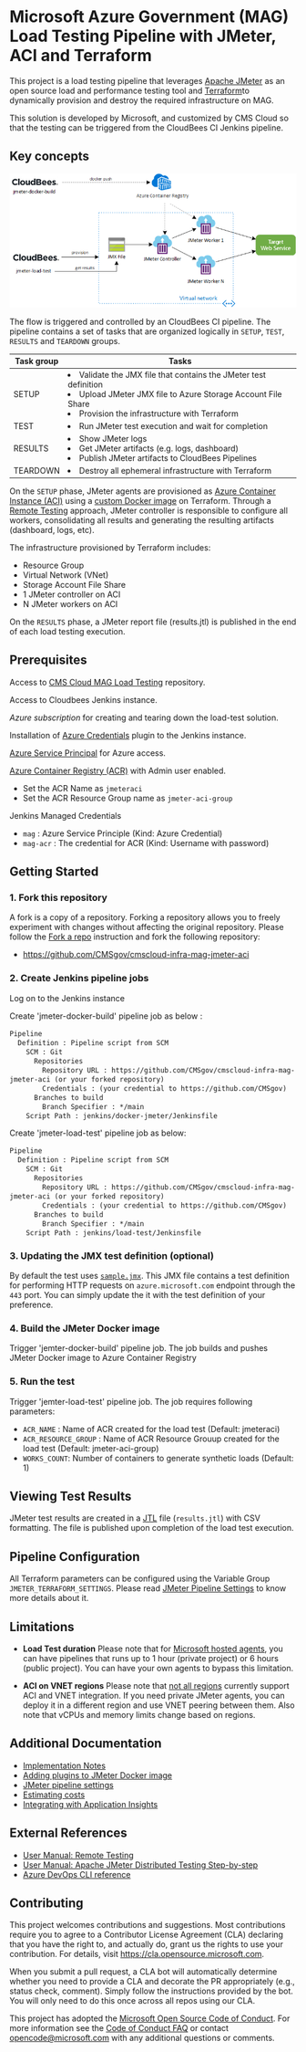 # Microsoft Azure Government (MAG) Load Testing Pipeline with JMeter, ACI and Terraform

This project is a load testing pipeline that leverages [Apache JMeter](https://jmeter.apache.org/) as an open source load and performance testing tool and [Terraform](https://www.terraform.io/)to dynamically provision and destroy the required infrastructure on MAG.

This solution is developed by Microsoft, and customized by CMS Cloud so that the testing can be triggered from the CloudBees CI Jenkins pipeline.

## Key concepts

![Architecture](./docs/img/architecture_cloudbees.png)

The flow is triggered and controlled by an CloudBees CI pipeline. The pipeline contains a set of tasks that are organized logically in `SETUP`, `TEST`, `RESULTS` and `TEARDOWN` groups.

| Task group              | Tasks  |
|-------------------------|--------|
| SETUP | <li>Validate the JMX file that contains the JMeter test definition</li><li>Upload JMeter JMX file to Azure Storage Account File Share</li><li>Provision the infrastructure with Terraform</li> |
| TEST | <li>Run JMeter test execution and wait for completion</li> |
| RESULTS | <li>Show JMeter logs</li><li>Get JMeter artifacts (e.g. logs, dashboard)</li><li>Publish JMeter artifacts to CloudBees Pipelines</li> |
| TEARDOWN | <li>Destroy all ephemeral infrastructure with Terraform</li> |

On the `SETUP` phase, JMeter agents are provisioned as [Azure Container Instance (ACI)](https://azure.microsoft.com/en-us/services/container-instances/) using a [custom Docker image](./docker/Dockerfile) on Terraform. Through a [Remote Testing](https://jmeter.apache.org/usermanual/remote-test.html) approach, JMeter controller is responsible to configure all workers, consolidating all results and generating the resulting artifacts (dashboard, logs, etc).

The infrastructure provisioned by Terraform includes:

* Resource Group
* Virtual Network (VNet)
* Storage Account File Share
* 1 JMeter controller on ACI
* N JMeter workers on ACI

On the `RESULTS` phase, a JMeter report file (results.jtl) is published in the end of each load testing execution.

## Prerequisites

Access to [CMS Cloud MAG Load Testing](https://github.com/CMSgov/cmscloud-infra-mag-jmeter-aci) repository.

Access to Cloudbees Jenkins instance.

_Azure subscription_ for creating and tearing down the load-test solution.

Installation of [Azure Credentials](https://plugins.jenkins.io/azure-credentials/) plugin to the Jenkins instance.

[Azure Service Principal](https://docs.microsoft.com/en-us/azure/active-directory/develop/app-objects-and-service-principals#service-principal-object) for Azure access.

[Azure Container Registry (ACR)](https://azure.microsoft.com/en-us/services/container-registry/) with Admin user enabled. 
- Set the ACR Name as `jmeteraci`
- Set the ACR Resource Group name as `jmeter-aci-group` 

Jenkins Managed Credentials
- `mag` : Azure Service Principle (Kind: Azure Credential)
- `mag-acr` : The credential for ACR (Kind: Username with password)


## Getting Started

### 1. Fork this repository

A fork is a copy of a repository. Forking a repository allows you to freely experiment with changes without affecting the original repository. Please follow the [Fork a repo]( https://docs.github.com/en/get-started/quickstart/fork-a-repo) instruction and fork the following repository:

- https://github.com/CMSgov/cmscloud-infra-mag-jmeter-aci

### 2. Create Jenkins pipeline jobs

Log on to the Jenkins instance

Create 'jmeter-docker-build' pipeline job as below :
```
Pipeline
  Definition : Pipeline script from SCM
	SCM : Git 
	  Repositories
	    Repository URL : https://github.com/CMSgov/cmscloud-infra-mag-jmeter-aci (or your forked repository)
		Credentials : (your credential to https://github.com/CMSgov)
	  Branches to build
		Branch Specifier : */main
	Script Path : jenkins/docker-jmeter/Jenkinsfile
```

Create 'jmeter-load-test' pipeline job as below:
```
Pipeline
  Definition : Pipeline script from SCM
	SCM : Git 
	  Repositories
	    Repository URL : https://github.com/CMSgov/cmscloud-infra-mag-jmeter-aci (or your forked repository)
		Credentials : (your credential to https://github.com/CMSgov)
	  Branches to build
		Branch Specifier : */main
	Script Path : jenkins/load-test/Jenkinsfile
```

### 3. Updating the JMX test definition (optional)

By default the test uses [`sample.jmx`](./jmeter/sample.jmx). This JMX file contains a test definition for performing HTTP requests on `azure.microsoft.com` endpoint through the `443` port. You can simply update the it with the test definition of your preference.

### 4. Build the JMeter Docker image 

Trigger 'jemter-docker-build' pipeline job. The job builds and pushes JMeter Docker image to Azure Container Registry

### 5. Run the test

Trigger 'jemter-load-test' pipeline job. The job requires following parameters:
- `ACR_NAME` : Name of ACR created for the load test (Default: jmeteraci)
- `ACR_RESOURCE_GROUP` : Name of ACR Resource Grouup created for the load test (Default: jmeter-aci-group)
- `WORKS_COUNT`: Number of containers to generate synthetic loads (Default: 1)


## Viewing Test Results

JMeter test results are created in a [JTL](https://cwiki.apache.org/confluence/display/JMETER/JtlFiles) file (`results.jtl`) with CSV formatting. The file is published upon completion of the load test execution. 

## Pipeline Configuration

All Terraform parameters can be configured using the Variable Group `JMETER_TERRAFORM_SETTINGS`. Please read [JMeter Pipeline Settings](./docs/jmeter-pipeline-settings.md) to know more details about it.

## Limitations

* **Load Test duration**
Please note that for [Microsoft hosted agents](https://docs.microsoft.com/en-us/azure/devops/pipelines/agents/hosted?view=azure-devops#capabilities-and-limitations), you can have pipelines that runs up to 1 hour (private project) or 6 hours (public project). You can have your own agents to bypass this limitation.

* **ACI on VNET regions**
Please note that [not all regions](https://docs.microsoft.com/en-us/azure/container-instances/container-instances-virtual-network-concepts#where-to-deploy) currently support ACI and VNET integration. If you need private JMeter agents, you can deploy it in a different region and use VNET peering between them. Also note that vCPUs and memory limits change based on regions.

## Additional Documentation

* [Implementation Notes](./docs/implementation-notes.md)
* [Adding plugins to JMeter Docker image](./docs/adding-jmeter-plugins.md)
* [JMeter pipeline settings](./docs/jmeter-pipeline-settings.md)
* [Estimating costs](./docs/estimating-costs.md)
* [Integrating with Application Insights](./docs/integrating-application-insights.md)

## External References

* [User Manual: Remote Testing](https://jmeter.apache.org/usermanual/remote-test.html)
* [User Manual: Apache JMeter Distributed Testing Step-by-step](https://jmeter.apache.org/usermanual/jmeter_distributed_testing_step_by_step.html)
* [Azure DevOps CLI reference](https://docs.microsoft.com/en-us/cli/azure/ext/azure-devops/?view=azure-cli-latest)

## Contributing

This project welcomes contributions and suggestions.  Most contributions require you to agree to a
Contributor License Agreement (CLA) declaring that you have the right to, and actually do, grant us
the rights to use your contribution. For details, visit https://cla.opensource.microsoft.com.

When you submit a pull request, a CLA bot will automatically determine whether you need to provide
a CLA and decorate the PR appropriately (e.g., status check, comment). Simply follow the instructions
provided by the bot. You will only need to do this once across all repos using our CLA.

This project has adopted the [Microsoft Open Source Code of Conduct](https://opensource.microsoft.com/codeofconduct/).
For more information see the [Code of Conduct FAQ](https://opensource.microsoft.com/codeofconduct/faq/) or
contact [opencode@microsoft.com](mailto:opencode@microsoft.com) with any additional questions or comments.
